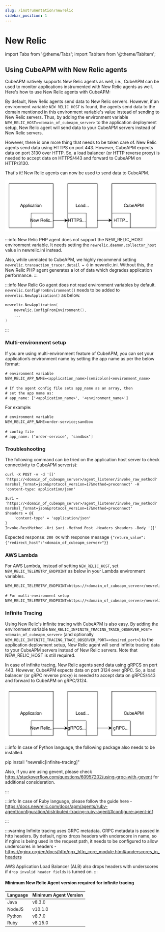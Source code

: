 ```yaml
---
slug: /instrumentation/newrelic
sidebar_position: 1
---
```


# New Relic

import Tabs from '@theme/Tabs';
import TabItem from '@theme/TabItem';

## Using CubeAPM with New Relic agents

CubeAPM natively supports New Relic agents as well, i.e., CubeAPM can be used to monitor applications instrumented with New Relic agents as well. Here's how to use New Relic agents with CubeAPM:

By default, New Relic agents send data to New Relic servers. However, if an environment variable `NEW_RELIC_HOST` is found, the agents send data to the domain mentioned in this environment variable's value instead of sending to New Relic servers. Thus, by adding the environment variable `NEW_RELIC_HOST=<domain_of_cubeapm_server>` to the application deployment setup, New Relic agent will send data to your CubeAPM servers instead of New Relic servers.

However, there is one more thing that needs to be taken care of. New Relic agents send data using HTTPS on port 443. However, CubeAPM expects data on port 3130 over HTTP. So, a load balancer (or HTTP reverse proxy) is needed to accept data on HTTPS/443 and forward to CubeAPM on HTTP/3130.

That's it! New Relic agents can now be used to send data to CubeAPM.

![CubeAPM with New Relic](/img/new-relic.svg)

:::info
New Relic PHP agent does not support the NEW_RELIC_HOST environment variable. It needs setting the `newrelic.daemon.collector_host` value in newrelic.ini instead.

Also, while unrelated to CubeAPM, we highly recommend setting `newrelic.transaction_tracer.detail = 0` in newrelic.ini. Without this, the New Relic PHP agent generates a lot of data which degrades application performance.
:::

:::info
New Relic Go agent does not read environment variables by default. `newrelic.ConfigFromEnvironment()` needs to be added to `newrelic.NewApplication()` as below.

```go
newrelic.NewApplication(
    newrelic.ConfigFromEnvironment(),
    ...
)
```

:::

### Multi-environment setup

If you are using multi-environment feature of CubeAPM, you can set your application’s environment name by setting the app name as per the below format:

```shell
# environment variable
NEW_RELIC_APP_NAME=<application_name>[semicolon]<environment_name>

# If the agent config file sets app_name as an array, then
# set the app name as:
# app_name: ['<application_name>', '<environment_name>']
```

For example:

```shell
# environment variable
NEW_RELIC_APP_NAME=order-service;sandbox

# config file
# app_name: ['order-service', 'sandbox']
```

### Troubleshooting

The following command can be tried on the application host server to check connectivity to CubeAPM server(s):
<Tabs groupId="shells">
<TabItem value="bash" label="bash">

```shell
curl -X POST -v -d '[]' 'https://<domain_of_cubeapm_server>/agent_listener/invoke_raw_method?marshal_format=json&protocol_version=17&method=preconnect' -H 'content-type: application/json'
```

</TabItem>
<TabItem value="powershell" label="powershell">

```shell
$uri = 'https://<domain_of_cubeapm_server>/agent_listener/invoke_raw_method?marshal_format=json&protocol_version=17&method=preconnect'
$headers = @{
    'content-type' = 'application/json'
}
Invoke-RestMethod -Uri $uri -Method Post -Headers $headers -Body '[]'
```

</TabItem>
</Tabs>

Expected response: `200 OK` with response message `{"return_value":{"redirect_host":"<domain_of_cubeapm_server>"}}`

### AWS Lambda

For AWS Lambda, instead of setting `NEW_RELIC_HOST`, set `NEW_RELIC_TELEMETRY_ENDPOINT` as below in your Lambda environment variables.

```shell
NEW_RELIC_TELEMETRY_ENDPOINT=https://<domain_of_cubeapm_server>/newrelic/aws/lambda/v1

# For multi-environment setup
NEW_RELIC_TELEMETRY_ENDPOINT=https://<domain_of_cubeapm_server>/newrelic/aws/lambda/v1/env/<environment_name>
```

### Infinite Tracing

Using New Relic's infinite tracing with CubeAPM is also easy. By adding the environment variable `NEW_RELIC_INFINITE_TRACING_TRACE_OBSERVER_HOST=<domain_of_cubeapm_server>` (and optionally `NEW_RELIC_INFINITE_TRACING_TRACE_OBSERVER_PORT=<desired_port>`) to the application deployment setup, New Relic agent will send infinite tracing data to your CubeAPM servers instead of New Relic servers. Note that NEW_RELIC_HOST is still required.

In case of infinite tracing, New Relic agents send data using gRPCS on port 443. However, CubeAPM expects data on port 3124 over gRPC. So, a load balancer (or gRPC reverse proxy) is needed to accept data on gRPCS/443 and forward to CubeAPM on gRPC/3124.

![CubeAPM with New Relic infinite tracing](/img/new-relic-8t.svg)

:::info
In case of Python language, the following package also needs to be installed.

pip install "newrelic[infinite-tracing]"

Also, if you are using gevent, please check https://stackoverflow.com/questions/60957202/using-grpc-with-gevent for additional consideration.

:::

:::info
In case of Ruby language, please follow the guide here - https://docs.newrelic.com/docs/apm/agents/ruby-agent/configuration/distributed-tracing-ruby-agent/#configure-agent-inf

:::

:::warning
Infinite tracing uses GRPC metadata. GRPC metadata is passed in http headers. By default, nginx drops headers with underscore in name, so if nginx is being used in the request path, it needs to be configured to allow underscores in headers - https://nginx.org/en/docs/http/ngx_http_core_module.html#underscores_in_headers

AWS Application Load Balancer (ALB) also drops headers with underscores if `drop invalid header fields` is turned on.
:::

#### Minimum New Relic Agent version required for infinite tracing

| Language | Minimum Agent Version |
| -------- | --------------------- |
| Java     | v8.3.0                |
| NodeJS   | v10.1.0               |
| Python   | v8.7.0                |
| Ruby     | v8.15.0               |
